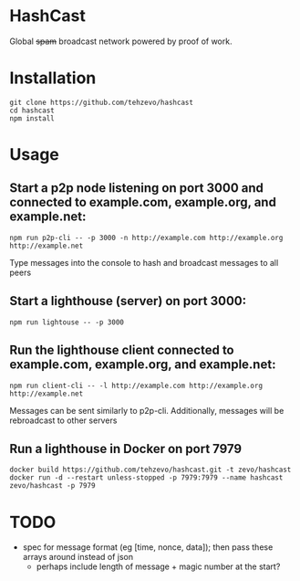 # HashCast
Global ~~spam~~ broadcast network powered by proof of work.

# Installation
```
git clone https://github.com/tehzevo/hashcast
cd hashcast
npm install
```

# Usage

## Start a p2p node listening on port 3000 and connected to example.com, example.org, and example.net:
```
npm run p2p-cli -- -p 3000 -n http://example.com http://example.org http://example.net
```
Type messages into the console to hash and broadcast messages to all peers

## Start a lighthouse (server) on port 3000:
```
npm run lightouse -- -p 3000
```

## Run the lighthouse client connected to example.com, example.org, and example.net:
```
npm run client-cli -- -l http://example.com http://example.org http://example.net
```
Messages can be sent similarly to p2p-cli. Additionally, messages will be rebroadcast to other servers

## Run a lighthouse in Docker on port 7979
```
docker build https://github.com/tehzevo/hashcast.git -t zevo/hashcast
docker run -d --restart unless-stopped -p 7979:7979 --name hashcast zevo/hashcast -p 7979
```

# TODO
* spec for message format (eg [time, nonce, data]); then pass these arrays around instead of json
  * perhaps include length of message + magic number at the start?
